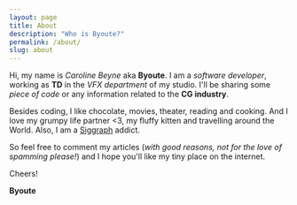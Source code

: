 ```yaml
---
layout: page
title: About
description: "Who is Byoute?"
permalink: /about/
slug: about
---
```


Hi, my name is *Caroline Beyne* aka **Byoute**. I am a *software developer*, working as **TD** in the *VFX department* of my studio. I'll be sharing some *piece of code* or any information related to the **CG industry**. 

Besides coding, I like chocolate, movies, theater, reading and cooking. And I love my grumpy life partner <3, my fluffy kitten and travelling around the World. Also, I am a [Siggraph](http://www.siggraph.org/) addict.

So feel free to comment my articles (*with good reasons, not for the love of spamming please!*) and I hope you'll like my tiny place on the internet.

Cheers! 

**Byoute**